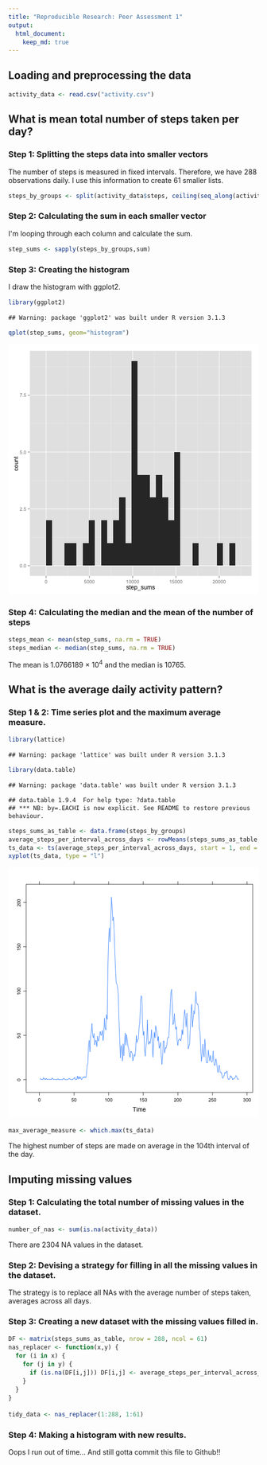 ```yaml
---
title: "Reproducible Research: Peer Assessment 1"
output: 
  html_document:
    keep_md: true
---
```



## Loading and preprocessing the data


```r
activity_data <- read.csv("activity.csv")
```

## What is mean total number of steps taken per day?
### Step 1: Splitting the steps data into smaller vectors

The number of steps is measured in fixed intervals. Therefore, we have 288 observations daily. I use this information to create 61 smaller lists.


```r
steps_by_groups <- split(activity_data$steps, ceiling(seq_along(activity_data$steps)/288))
```

### Step 2: Calculating the sum in each smaller vector

I'm looping through each column and calculate the sum.


```r
step_sums <- sapply(steps_by_groups,sum)
```

### Step 3: Creating the histogram

I draw the histogram with ggplot2.


```r
library(ggplot2)
```

```
## Warning: package 'ggplot2' was built under R version 3.1.3
```

```r
qplot(step_sums, geom="histogram") 
```

![plot of chunk unnamed-chunk-4](figure/unnamed-chunk-4-1.png) 

### Step 4: Calculating the median and the mean of the number of steps

```r
steps_mean <- mean(step_sums, na.rm = TRUE)
steps_median <- median(step_sums, na.rm = TRUE)
```

The mean is 1.0766189 &times; 10<sup>4</sup> and the median is 10765.

## What is the average daily activity pattern?

### Step 1 & 2: Time series plot and the maximum average measure.


```r
library(lattice)
```

```
## Warning: package 'lattice' was built under R version 3.1.3
```

```r
library(data.table)
```

```
## Warning: package 'data.table' was built under R version 3.1.3
```

```
## data.table 1.9.4  For help type: ?data.table
## *** NB: by=.EACHI is now explicit. See README to restore previous behaviour.
```

```r
steps_sums_as_table <- data.frame(steps_by_groups)
average_steps_per_interval_across_days <- rowMeans(steps_sums_as_table, na.rm = TRUE)
ts_data <- ts(average_steps_per_interval_across_days, start = 1, end = 288)
xyplot(ts_data, type = "l")
```

![plot of chunk unnamed-chunk-6](figure/unnamed-chunk-6-1.png) 

```r
max_average_measure <- which.max(ts_data)
```

The highest number of steps are made on average in the 104th interval of the day. 

## Imputing missing values

### Step 1: Calculating the total number of missing values in the dataset.


```r
number_of_nas <- sum(is.na(activity_data))
```

There are 2304 NA values in the dataset.

### Step 2: Devising a strategy for filling in all the missing values in the dataset. 

The strategy is to replace all NAs with the average number of steps taken, averages across all days.

### Step 3: Creating a new dataset with the missing values filled in.


```r
DF <- matrix(steps_sums_as_table, nrow = 288, ncol = 61)
nas_replacer <- function(x,y) {
  for (i in x) {
    for (j in y) {
      if (is.na(DF[i,j])) DF[i,j] <- average_steps_per_interval_across_days[i]
    }
  }
}

tidy_data <- nas_replacer(1:288, 1:61)
```

### Step 4: Making a histogram with new results.

Oops I run out of time... And still gotta commit this file to Github!!
